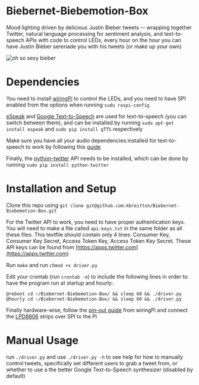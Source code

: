 # Biebernet-Biebemotion-Box
Mood lighting driven by delicious Justin Bieber tweets -- wrapping together Twitter, natural language processing for sentiment analysis, and text-to-speech APIs with code to control LEDs, every hour on the hour you can have Justin Bieber serenade you with his tweets (or make up your own)

![oh so sexy bieber](http://kbreitton.com/wp-content/uploads/2016/04/bieber-box-gif-compressor.gif)

# Dependencies
You need to install [wiringPi](http://wiringpi.com/download-and-install/) to control the LEDs, and you need to have SPI enabled from the options when running `sudo raspi-config`

[eSpeak](http://espeak.sourceforge.net/) and [Google Text-to-Speech](https://pypi.python.org/pypi/gTTS/1.0.2) are used for text-to-speech (you can switch between them), and can be installed by running `sudo apt-get install espeak` and `sudo pip install gTTS` respectively

Make sure you have all your audio dependencies installed for text-to-speech to work by following this [guide](https://www.google.com/search?client=ubuntu&channel=fs&q=raspberry+pi+text+to+speech&ie=utf-8&oe=utf-8)

Finally, the [python-twitter](https://github.com/bear/python-twitter) API needs to be installed, which can be done by running `sudo pip install python-twitter`

# Installation and Setup
Clone this repo using `git clone git@github.com:kbreitton/Biebernet-Biebemotion-Box.git`

For the Twitter API to work, you need to have proper authentication keys. You will need to make a file called `api-keys.txt` in the same folder as all these files. This textfile should contain only 4 lines: Consumer Key, Consumer Key Secret, Access Token Key, Access Token Key Secret. These API keys can be found from [https://apps.twitter.com](https://apps.twitter.com) 

Run `make`
and run `chmod +x driver.py`

Edit your crontab (run `crontab -e`) to include the following lines in order to have the program run at startup and hourly:
```
@reboot cd ~/Biebernet-Biebemotion-Box/ && sleep 60 && ./driver.py 
@hourly cd ~/Biebernet-Biebemotion-Box/ && sleep 60 && ./driver.py 
```

Finally hardware-wise, follow the [pin-out guide](http://wiringpi.com/pins/) from wiringPi and connect the [LPD8806](https://www.adafruit.com/products/306) strips over SPI to the Pi

# Manual Usage
run `./driver.py` and use `./driver.py -h` to see help for how to manually control tweets, specifically set different users to grab a tweet from, or whether to use a the better Google Text-to-Speech synthesizer (disabled by default)
